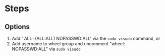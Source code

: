 # Steps

## Options
1. Add '<username> ALL=(ALL:ALL) NOPASSWD:ALL' via the `sudo visudo` command, or
2. Add username to wheel group and uncomment "wheel: NOPASSWD:ALL" via `sudo visudo`
